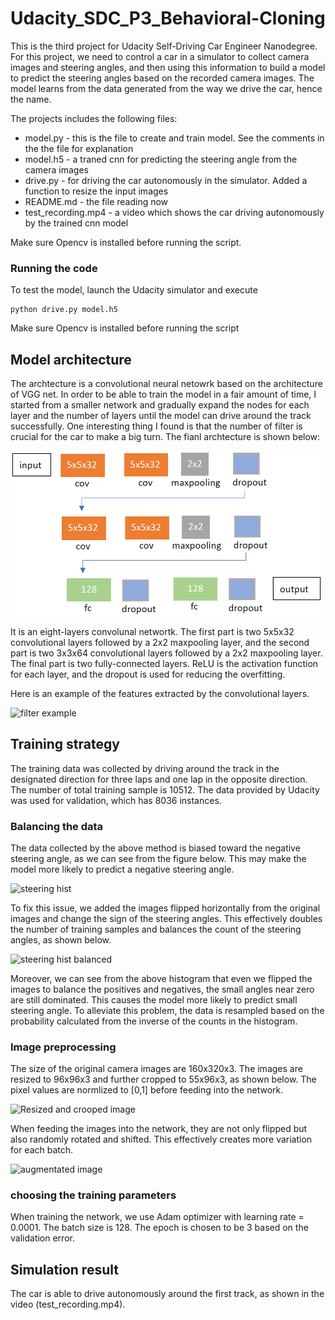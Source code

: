 # Udacity_SDC_P3_Behavioral-Cloning

[//]: # (Image References)
[image1]: ./images/Architecture.PNG "architecture"
[image2]: ./images/resizing_and_cropping.png "Resized and crooped image"
[image3]: ./images/steering_hist.png "steering hist"
[image4]: ./images/steering_hist_flipped.png "steering hist balanced"
[image5]: ./images/augmentation.png "augmentated image"
[image6]: ./images/filter.png "filter example"

This is the third project for Udacity Self-Driving Car Engineer Nanodegree. For this project, we need to control a car in a simulator to collect camera images and steering angles, and then using this information to build a model to predict the steering angles based on the recorded camera images. The model learns from the data generated from the way we drive the car, hence the name.

The projects includes the following files:
* model.py - this is the file to create and train model. See the comments in the the file for explanation  
* model.h5 - a traned cnn for predicting the steering angle from the camera images 
* drive.py - for driving the car autonomously in the simulator. Added a function to resize the input images
* README.md - the file reading now
* test_recording.mp4 - a video which shows the car driving autonomously by the trained cnn model

Make sure Opencv is installed before running the script.

### Running the code
To test the model, launch the Udacity simulator and execute
```
python drive.py model.h5
```
Make sure Opencv is installed before running the script

## Model architecture
The archtecture is a convolutional neural netowrk based on the architecture of VGG net. In order to be able to train the model in a fair amount of time, I started from a smaller network and gradually expand the nodes for each layer and the number of layers until the model can drive around the track successfully. One interesting thing I found is that the number of filter is crucial for the car to make a big turn. The fianl archtecture is shown below:

<img src="./images/Architecture.PNG" width=500/>

It is an eight-layers convolunal networtk. The first part is two 5x5x32 convolutional layers followed by a 2x2 maxpooling layer, and the second part is two 3x3x64 convolutional layers followed by a 2x2 maxpooling layer. The final part is two fully-connected layers. ReLU is the activation function for each layer, and the dropout is used for reducing the overfitting. 

Here is an example of the features extracted by the convolutional layers.

![][image6]

## Training strategy
The training data was collected by driving around the track in the designated direction for three laps and one lap in the opposite direction. The number of total training sample is 10512. The data provided by Udacity was used for validation, which has 8036 instances.

### Balancing the data
The data collected by the above method is biased toward the negative steering angle, as we can see from the figure below. This may make the model more likely to predict a negative steering angle.

![][image3]

To fix this issue, we added the images flipped horizontally from the original images and change the sign of the steering angles. This effectively doubles the number of training samples and balances the count of the steering angles, as shown below.

![][image4]

Moreover, we can see from the above histogram that even we flipped the images to balance the positives and negatives, the small angles near zero are still dominated. This causes the model more likely to predict small steering angle. To alleviate this problem, the data is resampled based on the probability calculated from the inverse of the counts in the histogram.

### Image preprocessing 
The size of the original camera images are 160x320x3. The images are resized to 96x96x3 and further cropped to 55x96x3, as shown below. The pixel values are normlized to [0,1] before feeding into the network.

![][image2]

When feeding the images into the network, they are not only flipped but also randomly rotated and shifted. This effectively creates more variation for each batch.

![][image5]

### choosing the training parameters
When training the network, we use Adam optimizer with learning rate = 0.0001. The batch size is 128. The epoch is chosen to be 3 based on the validation error. 

## Simulation result
The car is able to drive autonomously around the first track, as shown in the video (test_recording.mp4). 





